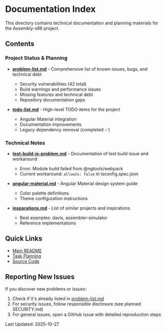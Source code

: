 # Documentation Index

This directory contains technical documentation and planning materials for the Assembly-x86 project.

## Contents

### Project Status & Planning

- **[problem-list.md](problem-list.md)** - Comprehensive list of known issues, bugs, and technical debt
  - Security vulnerabilities (42 total)
  - Build warnings and performance issues
  - Missing features and technical debt
  - Repository documentation gaps

- **[todo-list.md](todo-list.md)** - High-level TODO items for the project
  - Angular Material integration
  - Documentation improvements
  - Legacy dependency removal (completed ✅)

### Technical Notes

- **[test-build-js-problem.md](test-build-js-problem.md)** - Documentation of test build issue and workaround
  - Error: Module build failed from @ngtools/webpack
  - Current workaround: `allowJs: false` in tsconfig.spec.json

- **[angular-material.md](angular-material.md)** - Angular Material design system guide
  - Color palette definitions
  - Theme configuration instructions

- **[insparations.md](insparations.md)** - List of similar projects and inspirations
  - Best examples: davis, assembler-simulator
  - Reference implementations

## Quick Links

- [Main README](../README.md)
- [Task Planning](../_tasks/)
- [Source Code](../src/)

## Reporting New Issues

If you discover new problems or issues:
1. Check if it's already listed in [problem-list.md](problem-list.md)
2. For security issues, follow responsible disclosure (see planned SECURITY.md)
3. For general issues, open a GitHub issue with detailed reproduction steps

Last Updated: 2025-10-27
